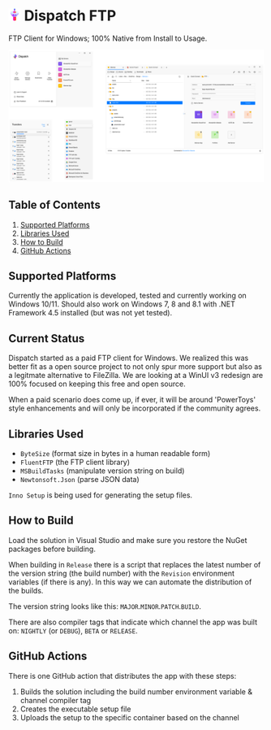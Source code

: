 
# ![](.github/resources/logo.png) Dispatch FTP
FTP Client for Windows; 100% Native from Install to Usage.

![](.github/resources/intro-preview.png)


## Table of Contents

1. [Supported Platforms](#supported-platforms)
2. [Libraries Used](#libraries-used)
3. [How to Build](#how-to-build)
4. [GitHub Actions](#github-actions)

## Supported Platforms

Currently the application is developed, tested and currently working on Windows 10/11. Should also work on Windows 7, 8 and 8.1 with .NET Framework 4.5 installed (but was not yet tested).

## Current Status
Dispatch started as a paid FTP client for Windows. We realized this was better fit as a open source project to not only spur more support but also as a legitmate alternative to FileZilla. We are looking at a WinUI v3 redesign are 100% focused on keeping this free and open source.

When a paid scenario does come up, if ever, it will be around 'PowerToys' style enhancements and will only be incorporated if the community agrees.

## Libraries Used

- `ByteSize` (format size in bytes in a human readable form)
- `FluentFTP` (the FTP client library)
- `MSBuildTasks` (manipulate version string on build)
- `Newtonsoft.Json` (parse JSON data)

`Inno Setup` is being used for generating the setup files.

## How to Build

Load the solution in Visual Studio and make sure you restore the NuGet packages before building.

When building in `Release` there is a script that replaces the latest number of the version string (the build number) with the `Revision` environment variables (if there is any). In this way we can automate the distribution of the builds.

The version string looks like this: `MAJOR`.`MINOR`.`PATCH`.`BUILD`.

There are also compiler tags that indicate which channel the app was built on: `NIGHTLY` (or `DEBUG`), `BETA` or `RELEASE`.

## GitHub Actions

There is one GitHub action that distributes the app with these steps:

1. Builds the solution including the build number environment variable & channel compiler tag
2. Creates the executable setup file
3. Uploads the setup to the specific container based on the channel
